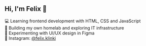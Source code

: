## Hi, I'm Felix 👋

  💻 Learning frontend development with HTML, CSS and JavaScript  <br/>
  🧠 Building my own homelab and exploring IT infrastructure  <br/>
  🎨 Experimenting with UI/UX design in Figma  <br/>
  📱 Instagram: [@felix.klinki](https://www.instagram.com/felix.klinki)
